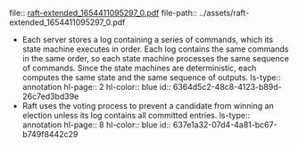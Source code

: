 file:: [raft-extended_1654411095297_0.pdf](../assets/raft-extended_1654411095297_0.pdf)
file-path:: ../assets/raft-extended_1654411095297_0.pdf

- Each server stores a log containing a series of commands, which its state machine executes in order. Each log contains the same commands in the same order, so each state machine processes the same sequence of commands. Since the state machines are deterministic, each computes the same state and the same sequence of outputs.
  ls-type:: annotation
  hl-page:: 2
  hl-color:: blue
  id:: 6364d5c2-48c8-4123-b89d-26c7ed3bd39e
- Raft uses the voting process to prevent a candidate from winning an election unless its log contains all committed entries.
  ls-type:: annotation
  hl-page:: 8
  hl-color:: blue
  id:: 637e1a32-07d4-4a81-bc67-b749f8442c29